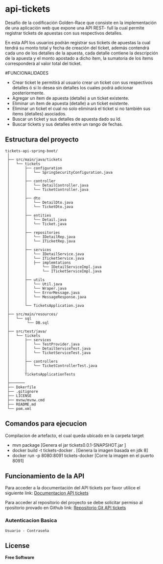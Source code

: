 # api-tickets
Desafío de la codificación Golden-Race que consiste en la implementación de una aplicación web que expone una API REST- full la cual permite registrar tickets de apuestas con sus respectivos detalles.

En esta API los usuarios podrán registrar sus tickets de apuestas la cual tendrá su monto total y fecha de creación del ticket, además contendrá cada uno de los detalles de la apuesta, cada detalle contiene la descripción de la apuesta y el monto apostado a dicho ítem, la sumatoria de los ítems corresponderá al valor total del ticket.

#FUNCIONALIDADES
- Crear ticket le permitirá al usuario crear un ticket con sus respectivos detalles ó si lo desea sin detalles los cuales podrá adicionar posteriormente.
- Agregar un ítem de apuesta (detalle) a un ticket existente.
- Eliminar un ítem de apuesta (detalle) a un ticket existente.
- Eliminar un ticket el cual no solo eliminará el ticket si no también sus ítems (detalles) asociados.
- Buscar un ticket y sus detalles de apuesta dado su Id.
- Buscar tickets y sus detalles entre un rango de fechas.

## Estructura del proyecto
```
tickets-api-spring-boot/
 │
 ├── src/main/java/tickets
 │   └── tickets
 │       ├── configuration
 │       │   └── SpringSecurityConfiguration.java
 │       │
 │       ├── controller
 │       │   └── DetailController.java
 │       │   └── TicketController.java
 │       │
 │       ├── dto
 │       │   └── DetailDto.java
 │       │   └── TicketDto.java
 │       │
 │       ├── entities
 │       │   └── Detail.java
 │       │   └── Ticket.java
 │       │
 │       ├── repositories
 │       │   └── IDetailRep.java
 │       │   └── ITicketRep.java
 │       │
 │       ├── services
 │       │   └── IDetailService.java
 │       │   └── ITicketService.java
 │       │   ├── implemtations
 │       │       └── IDetailServiceImpl.java
 │       │       └── ITicketServiceImpl.java
 │       │
 │       ├── utils
 │       │   └── Util.java
 │       │   └── Wraper.java
 │       │   └── ErrorMessage.java
 │       │   └── MessageResponse.java 
 │       │
 │       └── TicketsApplication.java
 │
 ├── src/main/resources/
 │   └── sql
 │        └── DB.sql
 │
 ├── src/test/java/
 │   └── tickets
 │       ├── services
 │       │   └── TestProvider.java
 │       │   └── DetailServiceTest.java
 │       │   └── TicketServiceTest.java
 │       │   
 │       ├── controllers
 │       │   └── TicketControllerTest.java
 │       │
 │       TicketsApplicationTests
 │
 ├───────
 ├── Dokerfile
 ├── .gitignore
 ├── LICENSE
 ├── mvnw/mvnw.cmd
 ├── README.md
 └── pom.xml
```

## Comandos para ejecucion
Compilacion de artefacto, el cual queda ubicado en la carpeta target
- mvn package   [Genera el jar tickets0.0.1-SNAPSHOT.jar ]
- docker build -t tickets-docker .   [Genera la imagen basada en jdk 8]
- docker run -p 8080:8091 tickets-docker   [Corre la imagen en el puerto 8091]

## Funcionamiento de la API
Para acceder a la documentación del API tickets por favor utilice el siguiente link: 
<a href="http://localhost:8091//tickets-api/v1/swagger-ui-api-ticket.html">Documentacion API tickets</a>

Para acceder al repositorio del proyecto se debe solicitar permiso al rpositorio provado en Github link: 
<a href="https://github.com/Jaiderson/api-tickets">Repositorio Git API tickets</a>

### Autenticacion Basica
``` Usuario - Contraseña ``` 

## License

**Free Software**
